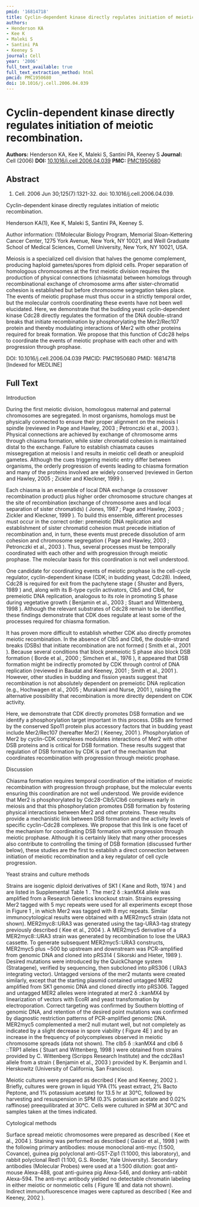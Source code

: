 ```yaml
---
pmid: '16814718'
title: Cyclin-dependent kinase directly regulates initiation of meiotic recombination.
authors:
- Henderson KA
- Kee K
- Maleki S
- Santini PA
- Keeney S
journal: Cell
year: '2006'
full_text_available: true
full_text_extraction_method: html
pmcid: PMC1950680
doi: 10.1016/j.cell.2006.04.039
---
```


# Cyclin-dependent kinase directly regulates initiation of meiotic recombination.
**Authors:** Henderson KA, Kee K, Maleki S, Santini PA, Keeney S
**Journal:** Cell (2006)
**DOI:** [10.1016/j.cell.2006.04.039](https://doi.org/10.1016/j.cell.2006.04.039)
**PMC:** [PMC1950680](https://www.ncbi.nlm.nih.gov/pmc/articles/PMC1950680/)

## Abstract

1. Cell. 2006 Jun 30;125(7):1321-32. doi: 10.1016/j.cell.2006.04.039.

Cyclin-dependent kinase directly regulates initiation of meiotic recombination.

Henderson KA(1), Kee K, Maleki S, Santini PA, Keeney S.

Author information:
(1)Molecular Biology Program, Memorial Sloan-Kettering Cancer Center, 1275 York 
Avenue, New York, NY 10021, and Weill Graduate School of Medical Sciences, 
Cornell University, New York, NY 10021, USA.

Meiosis is a specialized cell division that halves the genome complement, 
producing haploid gametes/spores from diploid cells. Proper separation of 
homologous chromosomes at the first meiotic division requires the production of 
physical connections (chiasmata) between homologs through recombinational 
exchange of chromosome arms after sister-chromatid cohesion is established but 
before chromosome segregation takes place. The events of meiotic prophase must 
thus occur in a strictly temporal order, but the molecular controls coordinating 
these events have not been well elucidated. Here, we demonstrate that the 
budding yeast cyclin-dependent kinase Cdc28 directly regulates the formation of 
the DNA double-strand breaks that initiate recombination by phosphorylating the 
Mer2/Rec107 protein and thereby modulating interactions of Mer2 with other 
proteins required for break formation. We propose that this function of Cdc28 
helps to coordinate the events of meiotic prophase with each other and with 
progression through prophase.

DOI: 10.1016/j.cell.2006.04.039
PMCID: PMC1950680
PMID: 16814718 [Indexed for MEDLINE]

## Full Text

Introduction

During the first meiotic division, homologous maternal and paternal chromosomes are segregated. In most organisms, homologs must be physically connected to ensure their proper alignment on the meiosis I spindle (reviewed in Page and Hawley, 2003 ; Petronczki et al., 2003 ). Physical connections are achieved by exchange of chromosome arms through chiasma formation, while sister chromatid cohesion is maintained distal to the exchange. Failure to establish chiasmata causes missegregation at meiosis I and results in meiotic cell death or aneuploid gametes. Although the cues triggering meiotic entry differ between organisms, the orderly progression of events leading to chiasma formation and many of the proteins involved are widely conserved (reviewed in Gerton and Hawley, 2005 ; Zickler and Kleckner, 1999 ).

Each chiasma is an ensemble of local DNA exchange (a crossover recombination product) plus higher order chromosome structure changes at the site of recombination (exchange of chromosome axes and local separation of sister chromatids) ( Jones, 1987 ; Page and Hawley, 2003 ; Zickler and Kleckner, 1999 ). To build this ensemble, different processes must occur in the correct order: premeiotic DNA replication and establishment of sister chromatid cohesion must precede initiation of recombination and, in turn, these events must precede dissolution of arm cohesion and chromosome segregation ( Page and Hawley, 2003 ; Petronczki et al., 2003 ). Thus, several processes must be temporally coordinated with each other and with progression through meiotic prophase. The molecular basis for this coordination is not well understood.

One candidate for coordinating events of meiotic prophase is the cell-cycle regulator, cyclin-dependent kinase (CDK; in budding yeast, Cdc28). Indeed, Cdc28 is required for exit from the pachytene stage ( Shuster and Byers, 1989 ) and, along with its B-type cyclin activators, Clb5 and Clb6, for premeiotic DNA replication, analogous to its role in promoting S phase during vegetative growth ( Benjamin et al., 2003 ; Stuart and Wittenberg, 1998 ). Although the relevant substrates of Cdc28 remain to be identified, these findings demonstrate that CDK does regulate at least some of the processes required for chiasma formation.

It has proven more difficult to establish whether CDK also directly promotes meiotic recombination. In the absence of Clb5 and Clb6, the double-strand breaks (DSBs) that initiate recombination are not formed ( Smith et al., 2001 ). Because several conditions that block premeiotic S phase also block DSB formation ( Borde et al., 2000 ; Simchen et al., 1976 ), it appeared that DSB formation might be indirectly promoted by CDK through control of DNA replication (reviewed in Baudat and Keeney, 2001 ; Smith et al., 2001 ). However, other studies in budding and fission yeasts suggest that recombination is not absolutely dependent on premeiotic DNA replication (e.g., Hochwagen et al., 2005 ; Murakami and Nurse, 2001 ), raising the alternative possibility that recombination is more directly dependent on CDK activity.

Here, we demonstrate that CDK directly promotes DSB formation and we identify a phosphorylation target important in this process. DSBs are formed by the conserved Spo11 protein plus accessory factors that in budding yeast include Mer2/Rec107 (hereafter Mer2) ( Keeney, 2001 ). Phosphorylation of Mer2 by cyclin-CDK complexes modulates interactions of Mer2 with other DSB proteins and is critical for DSB formation. These results suggest that regulation of DSB formation by CDK is part of the mechanism that coordinates recombination with progression through meiotic prophase.

Discussion

Chiasma formation requires temporal coordination of the initiation of meiotic recombination with progression through prophase, but the molecular events ensuring this coordination are not well understood. We provide evidence that Mer2 is phosphorylated by Cdc28-Clb5/Clb6 complexes early in meiosis and that this phosphorylation promotes DSB formation by fostering physical interactions between Mer2 and other proteins. These results provide a mechanistic link between DSB formation and the activity levels of specific cyclin-Cdc28 complexes. We propose that this link is one facet of the mechanism for coordinating DSB formation with progression through meiotic prophase. Although it is certainly likely that many other processes also contribute to controlling the timing of DSB formation (discussed further below), these studies are the first to establish a direct connection between initiation of meiotic recombination and a key regulator of cell cycle progression.

Yeast strains and culture methods

Strains are isogenic diploid derivatives of SK1 ( Kane and Roth, 1974 ) and are listed in Supplemental Table 1 . The mer2 δ ::kanMX4 allele was amplified from a Research Genetics knockout strain. Strains expressing Mer2 tagged with 5 myc repeats were used for all experiments except those in Figure 1 , in which Mer2 was tagged with 8 myc repeats. Similar immunocytological results were obtained with a MER2myc5 strain (data not shown). MER2myc8::URA3 was generated using the tag-URA3-tag strategy previously described ( Kee et al., 2004 ). A MER2myc5 derivative of a MER2myc8::URA3 strain was generated by recombination to lose the URA3 cassette. To generate subsequent MER2myc5::URA3 constructs, MER2myc5 plus ~500 bp upstream and downstream was PCR-amplified from genomic DNA and cloned into pRS314 ( Sikorski and Hieter, 1989 ). Desired mutations were introduced by the QuickChange system (Stratagene), verified by sequencing, then subcloned into pRS306 ( URA3 integrating vector). Untagged versions of the mer2 mutants were created similarly, except that the starting plasmid contained untagged MER2 amplified from SK1 genomic DNA and cloned directly into pRS306. Tagged and untagged MER2 alleles were integrated at mer2 δ ::kanMX4 by linearization of vectors with EcoRI and yeast transformation by electroporation. Correct targeting was confirmed by Southern blotting of genomic DNA, and retention of the desired point mutations was confirmed by diagnostic restriction patterns of PCR-amplified genomic DNA. MER2myc5 complemented a mer2 null mutant well, but not completely as indicated by a slight decrease in spore viability ( Figure 4E ) and by an increase in the frequency of polycomplexes observed in meiotic chromosome spreads (data not shown). The clb5 δ ::kanMX4 and clb6 δ ::TRP1 alleles ( Stuart and Wittenberg, 1998 ) were obtained from strains provided by C. Wittenberg (Scripps Research Institute) and the cdc28as1 allele from a strain ( Benjamin et al., 2003 ) provided by K. Benjamin and I. Herskowitz (University of California, San Francisco).

Meiotic cultures were prepared as decribed ( Kee and Keeney, 2002 ). Briefly, cultures were grown in liquid YPA (1% yeast extract, 2% Bacto Peptone, and 1% potassium acetate) for 13.5 hr at 30°C, followed by harvesting and resuspension in SPM (0.3% potassium acetate and 0.02% raffinose) preequilibrated at 30°C. Cells were cultured in SPM at 30°C and samples taken at the times indicated.

Cytological methods

Surface spread meiotic chromosomes were prepared as described ( Kee et al., 2004 ). Staining was performed as described ( Gasior et al., 1998 ) with the following primary antibodies: mouse monoclonal anti-myc (1:500, Covance), guinea pig polyclonal anti-GST-Zip1 (1:1000, this laboratory), and rabbit polyclonal Red1 (1:100, G.S. Roeder, Yale University). Secondary antibodies (Molecular Probes) were used at a 1:500 dilution: goat anti-mouse Alexa-488, goat anti-guinea pig Alexa-546, and donkey anti-rabbit Alexa-594. The anti-myc antibody yielded no detectable chromatin labeling in either meiotic or nonmeiotic cells ( Figure 1E and data not shown). Indirect immunofluorescence images were captured as described ( Kee and Keeney, 2002 ).
